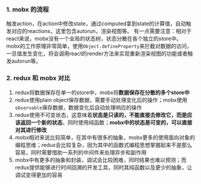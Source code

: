 ### 1. mobx 的流程
触发action，在action中修改state，通过computed拿到state的计算值，自动触发对应的reactions，这里包含autorun，渲染视图等。
有一点需要注意：相对于react来说，mobx没有一个全局的状态树，状态分散在各个独立的store中。
mobx的工作原理非常简单，使用`Object.defineProperty`来拦截对数据的访问，一旦值发生变化，将会调用react的render方法来实现重新渲染视图的功能或者触发autorun等。

### 2. redux 和 mobx 对比
1. redux将数据保存在单一的store中，mobx将**数据保存在分散的多个store中**
2. redux使用plain object保存数据，需要手动处理变化后的操作；mobx使用`observable`保存数据，数据变化后自动处理响应的操作
3. redux使用不可变状态，这意味着**状态是只读的，不能直接去修改它，而是应该返回一个新的状态**，同时使用纯函数；**mobx中的状态是可变的，可以直接对其进行修改**
4. mobx相对来说比较简单，在其中有很多的抽象，mobx更多的使用面向对象的编程思维；redux会比较复杂，因为其中的函数式编程思想掌握起来不是那么容易，同时需要借助一系列的中间件来处理异步和副作用
5. mobx中有更多的抽象和封装，调试会比较困难，同时结果也难以预测；而redux提供能够进行时间回溯的开发工具，同时其纯函数以及更少的抽象，让调试变得更加的容易